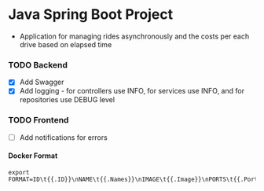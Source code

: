 # Java Spring Boot Project

- Application for managing rides asynchronously and the costs per each drive based on elapsed time

### TODO Backend

- [x] Add Swagger
- [x] Add logging - for controllers use INFO, for services use INFO, and for repositories use DEBUG level

### TODO Frontend

- [ ] Add notifications for errors

#### Docker Format

```shell
export FORMAT=ID\t{{.ID}}\nNAME\t{{.Names}}\nIMAGE\t{{.Image}}\nPORTS\t{{.Ports}}\nCOMMAND\t{{.Command}}\nCREATED\t{{.CreatedAt}}\nSTATUS\t{{.Status}}\n
```
